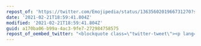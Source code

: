 ```yaml
---
repost_of: 'https://twitter.com/Emojipedia/status/1363560201966731270?s=09'
date: '2021-02-21T18:59:41.804Z'
modified: '2021-02-21T18:59:41.804Z'
guid: a170ba06-b99a-4ac3-9fe7-272984758575
repost_of_oembed_twitter: "<blockquote class=\"twitter-tweet\"><p lang=\"en\" dir=\"ltr\">A classic emoji set from Japanese phone carrier &#39;au&#39;, launched as part of the EZweb service in May 1999. Current-day emojis can be traced back to these early characters ❤️\U0001F37D⛵️\U0001F697☕️☀️ <a href=\"https://twitter.com/hashtag/EmojiHistory?src=hash&amp;ref_src=twsrc%5Etfw\">#EmojiHistory</a> <a href=\"https://t.co/8sg7GeWSug\">https://t.co/8sg7GeWSug</a></p>&mdash; Emojipedia (@Emojipedia) <a href=\"https://twitter.com/Emojipedia/status/1363560201966731270?ref_src=twsrc%5Etfw\">February 21, 2021</a></blockquote>\n<script async src=\"https://platform.twitter.com/widgets.js\" charset=\"utf-8\"></script>\n"
---
```

 
